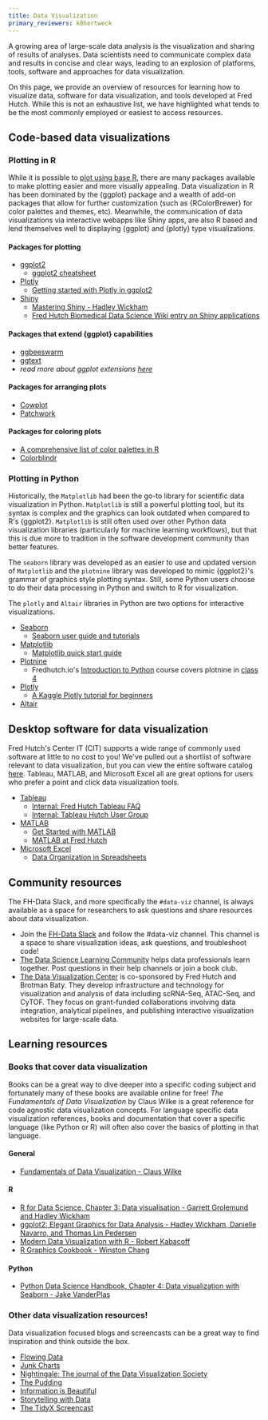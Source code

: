 ```yaml
---
title: Data Visualization
primary_reviewers: k8hertweck
---
```


A growing area of large-scale data analysis is the visualization and sharing of results of analyses. Data scientists need to communicate complex data and results in concise and clear ways, leading to an explosion of platforms, tools, software and approaches for data visualization.  

On this page, we provide an overview of resources for learning how to visualize data, software for data visualization, and tools developed at Fred Hutch.  While this is not an exhaustive list, we have highlighted what tends to be the most commonly employed or easiest to access resources.

## Code-based data visualizations

### Plotting in R

While it is possible to [plot using base R](https://bookdown.org/rdpeng/exdata/the-base-plotting-system-1.html), there are many packages available to make plotting easier and more visually appealing. Data visualization in R has been dominated by the {ggplot} package and a wealth of add-on packages that allow for further customization (such as {RColorBrewer} for color palettes and themes, etc). Meanwhile, the communication of data visualizations via interactive webapps like Shiny apps, are also R based and lend themselves well to displaying {ggplot} and {plotly} type visualizations.   

#### Packages for plotting
- [ggplot2](https://ggplot2.tidyverse.org/)
  - [ggplot2 cheatsheet](https://github.com/rstudio/cheatsheets/blob/main/data-visualization.pdf)
- [Plotly](https://plotly-r.com/)
  - [Getting started with Plotly in ggplot2](https://plotly.com/ggplot2/getting-started/)
- [Shiny](https://shiny.posit.co)
  - [Mastering Shiny - Hadley Wickham](https://mastering-shiny.org/)
  - [Fred Hutch Biomedical Data Science Wiki entry on Shiny applications](/compdemos/shiny/)

#### Packages that extend {ggplot} capabilities
- [ggbeeswarm](https://github.com/eclarke/ggbeeswarm)
- [ggtext](https://wilkelab.org/ggtext/)
- _read more about ggplot extensions [here](https://exts.ggplot2.tidyverse.org/)_

#### Packages for arranging plots
- [Cowplot](https://wilkelab.org/cowplot/articles/plot_grid.html)
- [Patchwork](https://patchwork.data-imaginist.com/)

#### Packages for coloring plots
- [A comprehensive list of color palettes in R](https://github.com/EmilHvitfeldt/r-color-palettes)
- [Colorblindr](https://github.com/clauswilke/colorblindr)

### Plotting in Python

Historically, the `Matplotlib` had been the go-to library for scientific data visualization in Python. `Matplotlib` is still a powerful plotting tool, but its syntax is complex and the graphics can look outdated when compared to R's {ggplot2}. `Matplotlib` is still often used over other Python data visualization libraries (particularly for machine learning workflows), but that this is due more to tradition in the software development community than better features.

The `seaborn` library was developed as an easier to use and updated version of `Matplotlib` and the `plotnine` library was developed to mimic {ggplot2}'s grammar of graphics style plotting syntax. Still, some Python users choose to do their data processing in Python and switch to R for visualization. 

The `plotly` and `Altair` libraries in Python are two options for interactive visualizations.

- [Seaborn](https://seaborn.pydata.org/index.html)
  - [Seaborn user guide and tutorials](https://seaborn.pydata.org/tutorial.html)
- [Matplotlib](https://matplotlib.org/index.html)
  - [Matplotlib quick start guide](https://matplotlib.org/stable/users/explain/quick_start.html#quick-start)
- [Plotnine](https://plotnine.readthedocs.io/en/stable/)
  - Fredhutch.io's [Introduction to Python](https://github.com/fredhutchio/python_intro) course covers plotnine in [class 4](https://nbviewer.jupyter.org/github/fredhutchio/python_intro/blob/master/class4.ipynb)
- [Plotly](https://plotly.com/python/)
  - [A Kaggle Plotly tutorial for beginners](https://www.kaggle.com/kanncaa1/plotly-tutorial-for-beginners/notebook)
- [Altair](https://altair-viz.github.io/)

## Desktop software for data visualization

Fred Hutch's Center IT (CIT) supports a wide range of commonly used software at little to no cost to you! We've pulled out a shortlist of software relevant to data visualization, but you can view the entire software catalog [here](https://centernet.fredhutch.org/cn/u/center-it/software.html). Tableau, MATLAB, and Microsoft Excel all are great options for users who prefer a point and click data visualization tools.

- [Tableau](https://www.tableau.com/)
  - [Internal: Fred Hutch Tableau FAQ](https://centernet.fredhutch.org/cn/u/tableau/faq.html)
  - [Internal: Tableau Hutch User Group](https://centernet.fredhutch.org/cn/u/tableau.html)
- [MATLAB](https://www.mathworks.com/products/matlab.html)
  - [Get Started with MATLAB](https://www.mathworks.com/help/matlab/getting-started-with-matlab.html)
  - [MATLAB at Fred Hutch](https://sharedresources.fredhutch.org/libresources/matlab)
- [Microsoft Excel](https://www.microsoft.com/en-us/microsoft-365/excel)
  - [Data Organization in Spreadsheets](https://www.tandfonline.com/doi/full/10.1080/00031305.2017.1375989)

## Community resources

 The FH-Data Slack, and more specifically the `#data-viz` channel, is always available as a space for researchers to ask questions and share resources about data visualization. 

- Join the [FH-Data Slack](https://fhdata.slack.com/) and follow the #data-viz channel. This channel is a space to share visualization ideas, ask questions, and troubleshoot code!
- [The Data Science Learning Community](https://dslc.io) helps data professionals learn together. Post questions in their help channels or join a book club. 
- [The Data Visualization Center](https://viz.fredhutch.org/) is co-sponsored by Fred Hutch and Brotman Baty. They develop infrastructure and technology for visualization and analysis of data including scRNA-Seq, ATAC-Seq, and CyTOF. They focus on grant-funded collaborations involving data integration, analytical pipelines, and publishing interactive visualization websites for large-scale data.


## Learning resources

### Books that cover data visualization

Books can be a great way to dive deeper into a specific coding subject and fortunately many of these books are available online for free! _The Fundamentals of Data Visualization_ by Claus Wilke is a great reference for code agnostic data visualization concepts. For language specific data visualization references, books and documentation that cover a specific language (like Python or R) will often also cover the basics of plotting in that language.

#### General
- [Fundamentals of Data Visualization - Claus Wilke](https://serialmentor.com/dataviz/index.html)

#### R
- [R for Data Science, Chapter 3: Data visualisation - Garrett Grolemund and Hadley Wickham](https://r4ds.had.co.nz/data-visualisation.html)
- [ggplot2: Elegant Graphics for Data Analysis - Hadley Wickham, Danielle Navarro, and Thomas Lin Pedersen](https://ggplot2-book.org/)
- [Modern Data Visualization with R - Robert Kabacoff](https://rkabacoff.github.io/datavis/)
- [R Graphics Cookbook - Winston Chang](https://r-graphics.org/index.html)

#### Python
- [Python Data Science Handbook, Chapter 4: Data visualization with Seaborn - Jake VanderPlas](https://jakevdp.github.io/PythonDataScienceHandbook/04.14-visualization-with-seaborn.html)

### Other data visualization resources!

Data visualization focused blogs and screencasts can be a great way to find inspiration and think outside the box.

- [Flowing Data](https://flowingdata.com/)
- [Junk Charts](https://junkcharts.typepad.com)
- [Nightingale: The journal of the Data Visualization Society](https://nightingaledvs.com)
- [The Pudding](https://pudding.cool/)
- [Information is Beautiful](https://informationisbeautiful.net/)
- [Storytelling with Data](https://www.storytellingwithdata.com/blog)
- [The TidyX Screencast](https://www.youtube.com/c/TidyX_screencast/featured)

